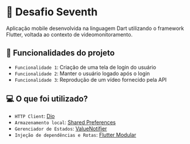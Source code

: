 # :pencil: Desafio Seventh
<p>Aplicação mobile desenvolvida na linguagem Dart utilizando o framework Flutter, voltada ao contexto de videomonitoramento.</p>

## :hammer: Funcionalidades do projeto

- `Funcionalidade 1`: Criação de uma tela de login do usuário
- `Funcionalidade 2`: Manter o usuário logado após o login
- `Funcionalidade 3`: Reprodução de um vídeo fornecido pela API

## :computer: O que foi utilizado?

- `HTTP Client`: <a href="https://pub.dev/packages/dio">Dio</a>
- `Armazenamento local`: <a href="https://pub.dev/packages/shared_preferences">Shared Preferences</a>
- `Gerenciador de Estados`: <a href="https://api.flutter.dev/flutter/foundation/ValueNotifier-class.html">ValueNotifier</a>
- `Injeção de dependências e Rotas`: <a href="https://pub.dev/packages/flutter_modular">Flutter Modular</a>
